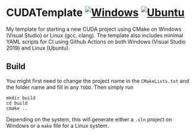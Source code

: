 # CUDATemplate [![Windows](https://github.com/Ahdhn/Occupancy/actions/workflows/Windows.yml/badge.svg)](https://github.com/Ahdhn/Occupancy/actions/workflows/Windows.yml) [![Ubuntu](https://github.com/Ahdhn/Occupancy/actions/workflows/Ubuntu.yml/badge.svg)](https://github.com/Ahdhn/Occupancy/actions/workflows/Ubuntu.yml)
My template for starting a new CUDA project using CMake on Windows (Visual Studio) or Linux (gcc, clang). The template also includes minimal YAML scripts for CI using Github Actions on both Windows (Visual Studio 2019) and Linux (Ubuntu). 


## Build 
You might first need to change the project name in the `CMakeLists.txt` and the folder name and fill in any `TODO`. Then simply run 

```
mkdir build
cd build 
cmake ..
```

Depending on the system, this will generate either a `.sln` project on Windows or a `make` file for a Linux system. 
